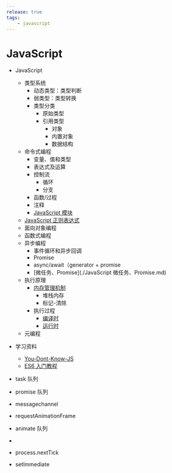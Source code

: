 ```yaml
---
release: true
tags:
	- javascript
---
```

# JavaScript

- JavaScript
  - 类型系统
    - 动态类型：类型判断
    - 弱类型：类型转换
    - 类型分类
      - 原始类型
      - 引用类型
        - 对象
        - 内置对象
        - 数据结构
  - 命令式编程
    - 变量、值和类型
    - 表达式及运算
    - 控制流
      - 循环
      - 分支
    - 函数/过程
    - 注释
    - [JavaScript 模块](./JavaScript%20模块.md)
  - [JavaScript 正则表达式](./JavaScript%20正则表达式.md)
  - 面向对象编程
  - 函数式编程
  - 异步编程
    - 事件循环和异步回调
    - Promise
    - async/await（generator + promise
    - [微任务、Promise](./JavaScript 微任务、Promise.md)
  - 执行原理
    - [内存管理机制](./JavaScript%20内存管理机制.md)
      - 堆栈内存
      - 标记-清除
    - 执行过程
      - [编译时](./JavaScript%20代码执行过程（编译时）.md)
      - [运行时](./JavaScript%20代码执行过程（运行时）.md)
  - 元编程
- 学习资料
  - [You-Dont-Know-JS](https://github.com/getify/You-Dont-Know-JS)
  - [ES6 入门教程](https://es6.ruanyifeng.com/)

- task 队列
- promise 队列
- messagechannel
- requestAnimationFrame 
- animate 队列
- 
- process.nextTick
- setImmediate